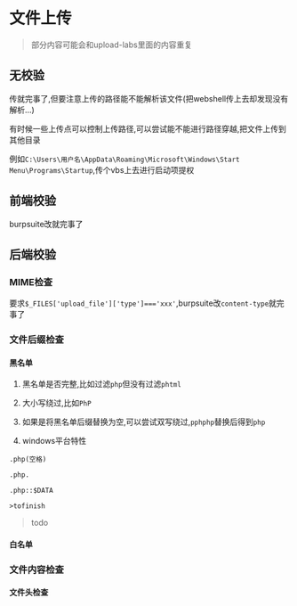 # 文件上传

>部分内容可能会和upload-labs里面的内容重复

## 无校验

传就完事了,但要注意上传的路径能不能解析该文件(把webshell传上去却发现没有解析...)

有时候一些上传点可以控制上传路径,可以尝试能不能进行路径穿越,把文件上传到其他目录

例如`C:\Users\用户名\AppData\Roaming\Microsoft\Windows\Start Menu\Programs\Startup`,传个vbs上去进行启动项提权

## 前端校验

burpsuite改就完事了

## 后端校验

### MIME检查

要求`$_FILES['upload_file']['type']==='xxx'`,burpsuite改`content-type`就完事了

### 文件后缀检查

#### 黑名单

1. 黑名单是否完整,比如过滤`php`但没有过滤`phtml`

2. 大小写绕过,比如`PhP`

3. 如果是将黑名单后缀替换为空,可以尝试双写绕过,`pphphp`替换后得到`php`

4. windows平台特性

```
.php(空格)

.php.

.php::$DATA

>tofinish
```

>todo


#### 白名单

### 文件内容检查

#### 文件头检查

